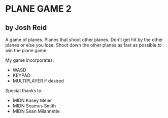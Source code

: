 # PLANE GAME 2
## by Josh Reid

A game of planes. Planes that shoot other planes. Don't
get hit by the other planes or else you lose. Shoot down the
other planes as fast as possible to win the plane game.


My game incorporates:
* WASD
* KEYPAD
* MULTIPLAYER if desired

Special thanks to:
* MIDN Kasey Meier
* MIDN Seamus Smith
* MIDN Sean Milannette
